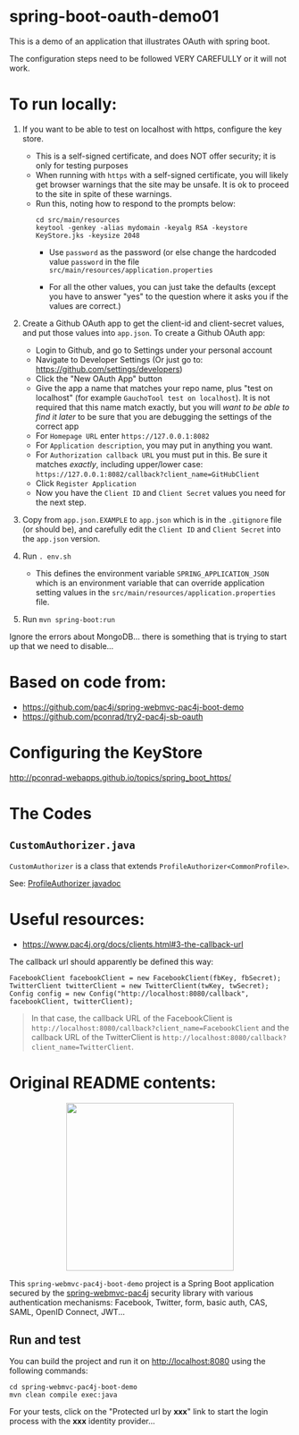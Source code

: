 # spring-boot-oauth-demo01

This is a demo of an application that illustrates
OAuth with spring boot.

The configuration steps need to be followed VERY CAREFULLY
or it will not work.


# To run locally:

1. If you want to be able to test on localhost with https, configure the key store.  
   * This is a self-signed certificate, and does NOT offer security; it is only for testing purposes
   * When running with `https` with a self-signed certificate, you will
      likely get browser warnings that the site may be unsafe.  It is ok
      to proceed to the site in spite of these warnings.
   * Run this, noting how to respond to the prompts below:
      ```
      cd src/main/resources
      keytool -genkey -alias mydomain -keyalg RSA -keystore KeyStore.jks -keysize 2048
      ```
      * Use `password` as the password (or else change the hardcoded value `password` in the file `src/main/resources/application.properties`

      * For all the other values, you can just take the defaults (except you have to answer "yes" to the question where it asks you if the values are correct.)
   
2. Create a Github OAuth app to get the client-id and client-secret values, and put those values into `app.json`.  To create a Github OAuth app:
   * Login to Github, and go to Settings under your personal account
   * Navigate to Developer Settings (Or just go to: <https://github.com/settings/developers>)
   * Click the "New OAuth App" button
   * Give the app a name that matches your repo name, plus "test on localhost" (for example `GauchoTool test on localhost`).  It is not required that this name match exactly, but you will *want to be able to find it later* to be sure that you are debugging the settings of the correct app
   * For `Homepage URL` enter `https://127.0.0.1:8082`
   * For `Application description`, you may put in anything you want.
   * For `Authorization callback URL` you must put in this.  Be sure it matches *exactly*, including upper/lower case: `https://127.0.0.1:8082/callback?client_name=GitHubClient`
   * Click `Register Application`
   * Now you have the `Client ID` and `Client Secret` values you need for the next step.
3. Copy from `app.json.EXAMPLE` to `app.json` which is in the `.gitignore` file (or should be), and carefully edit the `Client ID` and `Client Secret` into the `app.json` version.
3. Run `. env.sh`
   * This defines the environment variable `SPRING_APPLICATION_JSON` which is
      an environment variable that can override application setting values
      in the `src/main/resources/application.properties` file.
4. Run `mvn spring-boot:run`

Ignore the errors about MongoDB... there is something that is trying to start up that we need to disable...

# Based on code from:

* <https://github.com/pac4j/spring-webmvc-pac4j-boot-demo>
* <https://github.com/pconrad/try2-pac4j-sb-oauth>


# Configuring the KeyStore

<http://pconrad-webapps.github.io/topics/spring_boot_https/>

# The Codes

## `CustomAuthorizer.java`

`CustomAuthorizer` is a class that extends `ProfileAuthorizer<CommonProfile>`.

See: [ProfileAuthorizer javadoc](http://static.javadoc.io/org.pac4j/pac4j-core/1.9.0/org/pac4j/core/authorization/authorizer/ProfileAuthorizer.html)



# Useful resources:

* <https://www.pac4j.org/docs/clients.html#3-the-callback-url>


The callback url should apparently be defined this way:

```
FacebookClient facebookClient = new FacebookClient(fbKey, fbSecret);
TwitterClient twitterClient = new TwitterClient(twKey, twSecret);
Config config = new Config("http://localhost:8080/callback", facebookClient, twitterClient);
```

> In that case, the callback URL of the FacebookClient is
> `http://localhost:8080/callback?client_name=FacebookClient` and the
> callback URL of the TwitterClient is
> `http://localhost:8080/callback?client_name=TwitterClient`.


# Original README contents:

<p align="center">
  <img src="https://pac4j.github.io/pac4j/img/logo-spring-webmvc.png" width="300" />
</p>

This `spring-webmvc-pac4j-boot-demo` project is a Spring Boot application secured by the [spring-webmvc-pac4j](https://github.com/pac4j/spring-webmvc-pac4j) security library with various authentication mechanisms: Facebook, Twitter, form, basic auth, CAS, SAML, OpenID Connect, JWT...

## Run and test

You can build the project and run it on [http://localhost:8080](http://localhost:8080) using the following commands:

    cd spring-webmvc-pac4j-boot-demo
    mvn clean compile exec:java

For your tests, click on the "Protected url by **xxx**" link to start the login process with the **xxx** identity provider...
